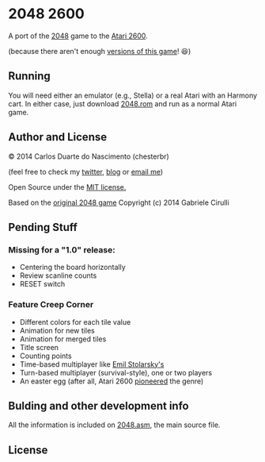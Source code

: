 2048 2600
=========

A port of the [2048][1] game to the [Atari 2600][4].

(because there aren't enough [versions of this game](http://phenomist.wordpress.com/2048-variants/)! :laughing:)

## Running

You will need either an emulator (e.g., Stella) or a real Atari with an Harmony cart. In either case, just download [2048.rom](2) and run as a normal Atari game.

## Author and License

© 2014 Carlos Duarte do Nascimento (chesterbr)

(feel free to check my [twitter][7], [blog][8] or [email me][10])

Open Source under the [MIT license.](9)

Based on the [original 2048 game][1] Copyright (c) 2014 Gabriele Cirulli

## Pending Stuff

### Missing for a "1.0" release:

- Centering the board horizontally
- Review scanline counts
- RESET switch

### Feature Creep Corner

- Different colors for each tile value
- Animation for new tiles
- Animation for merged tiles
- Title screen
- Counting points
- Time-based multiplayer like [Emil Stolarsky's][6]
- Turn-based multiplayer (survival-style), one or two players
- An easter egg (after all, Atari 2600 [pioneered][5] the genre)

## Bulding and other development info

All the information is included on [2048.asm](3), the main source file.

## License

[1]: https://github.com/gabrielecirulli/2048
[2]: https://github.com/chesterbr/2048-2600/blob/master/2048.bin?raw=true
[3]: https://github.com/chesterbr/2048-2600/blob/master/2048.asm
[4]: http://atariage.com/2600/history.html
[5]: https://www.youtube.com/watch?v=Pw02kibMs3E
[6]: http://emils.github.io/2048-multiplayer/
[7]: http://twitter.com/chesterbr
[8]: http://chester.me
[9]: https://github.com/gabrielecirulli/2048/blob/master/LICENSE.txt
[10]: mailto:cd@pobox.com?subject=2048+2600
